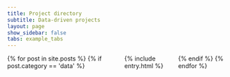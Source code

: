 ```yaml
---
title: Project directory
subtitle: Data-driven projects
layout: page
show_sidebar: false
tabs: example_tabs
---
```


<div class="columns is-multiline">
    {% for post in site.posts %}
      {% if post.category == 'data' %}
        <div class="column is-12">
            {% include entry.html %}
        </div>
      {% endif %}
    {% endfor %}
</div>
